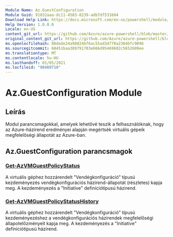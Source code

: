 ```yaml
---
Module Name: Az.GuestConfiguration
Module Guid: 91832aaa-dc11-4583-8239-adb7df531604
Download Help Link: https://docs.microsoft.com/en-us/powershell/module/az.guestconfiguration
Help Version: 1.0.0.0
Locale: en-US
content_git_url: https://github.com/Azure/azure-powershell/blob/master/src/GuestConfiguration/GuestConfiguration/help/Az.GuestConfiguration.md
original_content_git_url: https://github.com/Azure/azure-powershell/blob/master/src/GuestConfiguration/GuestConfiguration/help/Az.GuestConfiguration.md
ms.openlocfilehash: 88dede24a98824bf6ac55ad3d770a2304bfc9096
ms.sourcegitcommit: 68451baa389791703e666d95469602c5652609ee
ms.translationtype: MT
ms.contentlocale: hu-HU
ms.lasthandoff: 01/05/2021
ms.locfileid: "98469710"
---
```

# Az.GuestConfiguration Module
## Leírás
Modul parancsmagokkal, amelyek lehetővé teszik a felhasználóknak, hogy az Azure-házirend eredményei alapján megértsék virtuális gépeik megfelelőségi állapotát az Azure-ban.

## Az.GuestConfiguration parancsmagok
### [Get-AzVMGuestPolicyStatus](Get-AzVMGuestPolicyStatus.md)
A virtuális géphez hozzárendelt "Vendégkonfiguráció" típusú kezdeményezés vendégkonfigurációs házirend-állapotát (részletes) kapja meg.
A kezdeményezés a "Initiative" definíciótípusú házirend.

### [Get-AzVMGuestPolicyStatusHistory](Get-AzVMGuestPolicyStatusHistory.md)
A virtuális géphez hozzárendelt "Vendégkonfiguráció" típusú kezdeményezéshez a vendégkonfigurációs házirendek megfelelőségi állapotelőzményeit kapja meg.
A kezdeményezés a "Initiative" definíciótípusú házirend.

